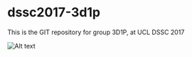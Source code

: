 # dssc2017-3d1p

This is the GIT repository for group 3D1P, at UCL DSSC 2017

![Alt text](/screenshot/screenshot1.png?raw=true "Azure Workspace")